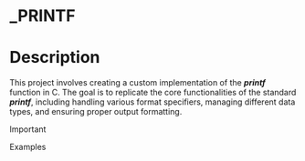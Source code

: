 
# _PRINTF



# Description

This project involves creating a custom implementation of the ___printf___ function in C. The goal is to replicate the core functionalities of the standard ___printf___, including handling various format specifiers, managing different data types, and ensuring proper output formatting.


> [!IMPORTANT]
> Examples